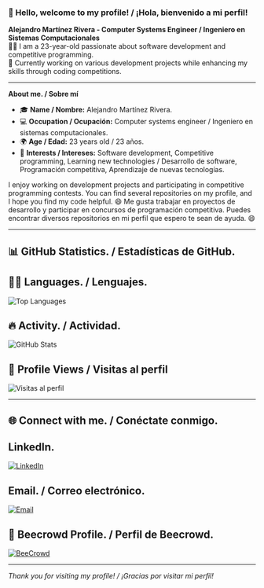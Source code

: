 ### 👋 Hello, welcome to my profile! / ¡Hola, bienvenido a mi perfil!

**Alejandro Martínez Rivera - Computer Systems Engineer / Ingeniero en Sistemas Computacionales**  
🧑‍💻 I am a 23-year-old passionate about software development and competitive programming.  
💼 Currently working on various development projects while enhancing my skills through coding competitions.

---

**About me. / Sobre mí**  
- 🎓 **Name / Nombre:** Alejandro Martínez Rivera.
- 💻 **Occupation / Ocupación:** Computer systems engineer / Ingeniero en sistemas computacionales.
- 🌍 **Age / Edad:** 23 years old / 23 años. 
- 🚀 **Interests / Intereses:** Software development, Competitive programming, Learning new technologies / Desarrollo de software, Programación competitiva, Aprendizaje de nuevas tecnologías.

I enjoy working on development projects and participating in competitive programming contests. You can find several repositories on my profile, and I hope you find my code helpful. 😄
Me gusta trabajar en proyectos de desarrollo y participar en concursos de programación competitiva. Puedes encontrar diversos repositorios en mi perfil que espero te sean de ayuda. 😄  

---

## 📊 GitHub Statistics. / Estadísticas de GitHub.

## 👨‍💻 Languages. / Lenguajes.
![Top Languages](https://github-readme-stats.vercel.app/api/top-langs/?username=AlejandroMtz10&hide=css,html&langs_count=10&theme=radical)

## 🔥 Activity. / Actividad.
![GitHub Stats](https://github-readme-stats.vercel.app/api?username=AlejandroMtz10&show_icons=true&count_private=true&theme=radical)

## 👀 Profile Views / Visitas al perfil
![Visitas al perfil](https://komarev.com/ghpvc/?username=AlejandroMtz10&style=flat-square&color=blue)

---

## 🌐 Connect with me. / Conéctate conmigo.

## LinkedIn.
[![LinkedIn](https://img.shields.io/badge/LinkedIn-blue?style=for-the-badge&logo=linkedin)](https://www.linkedin.com/in/alejandro-mart%C3%ADnez-rivera-a35541248/) 

## Email. / Correo electrónico.
[![Email](https://img.shields.io/badge/Email-outlook-blue?style=for-the-badge&logo=microsoft-outlook)](mailto:alex10mtz_rivera@outlook.com)

## 🐝 Beecrowd Profile. / Perfil de Beecrowd.
[![BeeCrowd](https://img.shields.io/badge/BeeCrowd-Profile-blue?style=for-the-badge&logo=codeforces&logoColor=white)](https://judge.beecrowd.com/es/profile/802361)

---

*Thank you for visiting my profile! / ¡Gracias por visitar mi perfil!*
